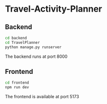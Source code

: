 # Travel-Activity-Planner

## Backend
```sh
cd backend
cd TravelPlanner
python manage.py runserver
```

The backend runs at port 8000

## Frontend

```sh
cd frontend
npm run dev
```

The frontend is available at port 5173

